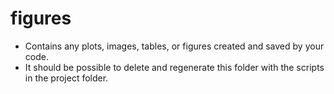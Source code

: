 # figures

* Contains any plots, images, tables, or figures created and saved by your code.
* It should be possible to delete and regenerate this folder with the scripts in the project folder.
